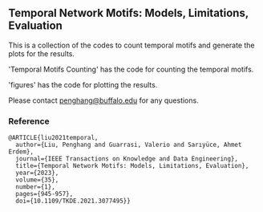 ## Temporal Network Motifs: Models, Limitations, Evaluation

This is a collection of the codes to count temporal motifs and generate the plots for the results.

'Temporal Motifs Counting' has the code for counting the temporal motifs.

'figures' has the code for plotting the results.

Please contact penghang@buffalo.edu for any questions.

### Reference
```
@ARTICLE{liu2021temporal,
  author={Liu, Penghang and Guarrasi, Valerio and Sarıyüce, Ahmet Erdem},
  journal={IEEE Transactions on Knowledge and Data Engineering}, 
  title={Temporal Network Motifs: Models, Limitations, Evaluation}, 
  year={2023},
  volume={35},
  number={1},
  pages={945-957},
  doi={10.1109/TKDE.2021.3077495}}

```
